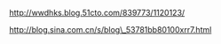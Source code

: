 http://wwdhks.blog.51cto.com/839773/1120123/

http://blog.sina.com.cn/s/blog\_53781bb80100xrr7.html

